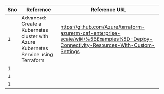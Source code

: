 
|Sno  |Reference  |Reference URL  |
|---------|---------|---------|
|1     | Advanced: Create a Kubernetes cluster with Azure Kubernetes Service using Terraform | https://github.com/Azure/terraform-azurerm-caf-enterprise-scale/wiki/%5BExamples%5D-Deploy-Connectivity-Resources-With-Custom-Settings |
|1     |         |         |
|1     |         |         |
|1     |         |         |
